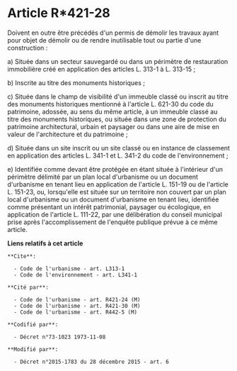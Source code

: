 # Article R*421-28

Doivent en outre être précédés d'un permis de démolir les travaux ayant pour objet de démolir ou de rendre inutilisable tout
ou partie d'une construction : 

a) Située dans un secteur sauvegardé ou dans un périmètre de restauration immobilière créé en application des articles L.
313-1 à L. 313-15 ; 

b) Inscrite au titre des monuments historiques ; 

c) Située dans le champ de visibilité d'un immeuble classé ou inscrit au titre des monuments historiques mentionné à
l'article L. 621-30 du code du patrimoine, adossée, au sens du même article, à un immeuble classé au titre des monuments
historiques, ou située dans une zone de protection du patrimoine architectural, urbain et paysager ou dans une aire de mise
en valeur de l'architecture et du patrimoine ; 

d) Située dans un site inscrit ou un site classé ou en instance de classement en application des articles L. 341-1 et L.
341-2 du code de l'environnement ; 

e) Identifiée comme devant être protégée en étant située à l'intérieur d'un périmètre délimité par un plan local d'urbanisme
ou un document d'urbanisme en tenant lieu en application de l'article L. 151-19 ou de l'article L. 151-23, ou, lorsqu'elle
est située sur un territoire non couvert par un plan local d'urbanisme ou un document d'urbanisme en tenant lieu, identifiée
comme présentant un intérêt patrimonial, paysager ou écologique, en application de l'article L. 111-22, par une délibération
du conseil municipal prise après l'accomplissement de l'enquête publique prévue à ce même article.

**Liens relatifs à cet article**

	**Cite**:

	  - Code de l'urbanisme - art. L313-1
	  - Code de l'environnement - art. L341-1

	**Cité par**:

	  - Code de l'urbanisme - art. R421-24 (M)
	  - Code de l'urbanisme - art. R421-30 (M)
	  - Code de l'urbanisme - art. R442-5 (M)

	**Codifié par**:

	  - Décret n°73-1023 1973-11-08

	**Modifié par**:

	  - Décret n°2015-1783 du 28 décembre 2015 - art. 6
